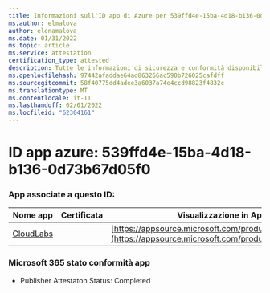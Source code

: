 ```yaml
---
title: Informazioni sull'ID app di Azure per 539ffd4e-15ba-4d18-b136-0d73b67d05f0
ms.author: elmalova
author: elenamalova
ms.date: 01/31/2022
ms.topic: article
ms.service: attestation
certification_type: attested
description: Tutte le informazioni di sicurezza e conformità disponibili per 539ffd4e-15ba-4d18-b136-0d73b67d05f0.
ms.openlocfilehash: 97442afaddae64ad863266ac590b726025cafdff
ms.sourcegitcommit: 58f40775dd4adee3a6037a74e4ccd98823f4832c
ms.translationtype: MT
ms.contentlocale: it-IT
ms.lasthandoff: 02/01/2022
ms.locfileid: "62304161"
---
```

# <a name="azure-app-id-539ffd4e-15ba-4d18-b136-0d73b67d05f0"></a>ID app azure: 539ffd4e-15ba-4d18-b136-0d73b67d05f0


### <a name="apps-associated-with-this-id"></a>App associate a questo ID:
| **Nome app** | **Certificata** | **Visualizzazione in AppSource** |
|--------------|---------------|-----------------------|
| [CloudLabs](https://docs.microsoft.com/microsoft-365-app-certification/forward/WA200003273) |  | [https://appsource.microsoft.com/product/office/WA200003273](https://appsource.microsoft.com/product/office/WA200003273) |

### <a name="microsoft-365-app-compliance-status"></a>Microsoft 365 stato conformità app
- Publisher Attestaton Status: Completed
